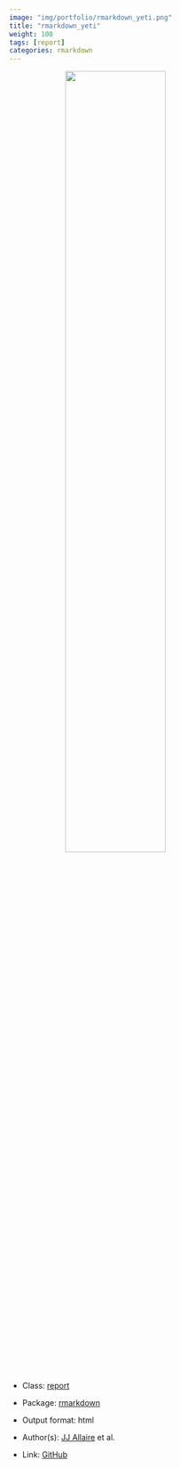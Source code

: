 ```yaml
---
image: "img/portfolio/rmarkdown_yeti.png"
title: "rmarkdown_yeti"
weight: 100
tags: [report]
categories: rmarkdown
---
```




<!--more-->

<a href="../../img/portfolio/rmarkdown_yeti.png"><img class = "jf-image-shadow" src="../../img/portfolio/rmarkdown_yeti.png" style="display: block; margin: auto;" width="60%"></a>

- Class: [report](../../tags/report)
- Package: [rmarkdown](rmarkdown)
- Output format: html

- Author(s): [JJ Allaire](https://github.com/jjallaire) et al.
- Link: [GitHub](https://github.com/rstudio/rmarkdown)


